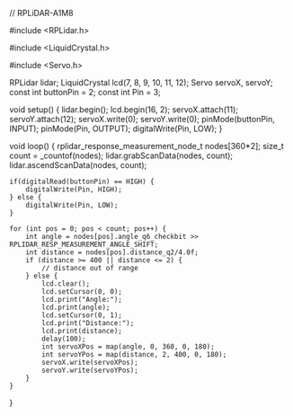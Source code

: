 // RPLiDAR-A1M8

#include <RPLidar.h>

#include <LiquidCrystal.h>

#include <Servo.h>

RPLidar lidar;
LiquidCrystal lcd(7, 8, 9, 10, 11, 12);
Servo servoX, servoY;
const int buttonPin = 2;
const int Pin = 3;

void setup() {
    lidar.begin();
    lcd.begin(16, 2);
    servoX.attach(11);
    servoY.attach(12);
    servoX.write(0);
    servoY.write(0);
    pinMode(buttonPin, INPUT);
    pinMode(Pin, OUTPUT);
    digitalWrite(Pin, LOW);
}

void loop() {
    rplidar_response_measurement_node_t nodes[360*2];
    size_t count = _countof(nodes);
    lidar.grabScanData(nodes, count);
    lidar.ascendScanData(nodes, count);
    
    if(digitalRead(buttonPin) == HIGH) {
        digitalWrite(Pin, HIGH);
    } else {
        digitalWrite(Pin, LOW);
    }

    for (int pos = 0; pos < count; pos++) {
        int angle = nodes[pos].angle_q6_checkbit >> RPLIDAR_RESP_MEASUREMENT_ANGLE_SHIFT;
        int distance = nodes[pos].distance_q2/4.0f;
        if (distance >= 400 || distance <= 2) {
            // distance out of range
        } else {
            lcd.clear();
            lcd.setCursor(0, 0);
            lcd.print("Angle:");
            lcd.print(angle);
            lcd.setCursor(0, 1);
            lcd.print("Distance:");
            lcd.print(distance);
            delay(100);
            int servoXPos = map(angle, 0, 360, 0, 180);
            int servoYPos = map(distance, 2, 400, 0, 180);
            servoX.write(servoXPos);
            servoY.write(servoYPos);
        }
    }
}
